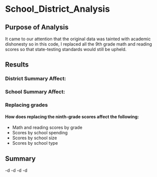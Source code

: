 # School_District_Analysis
## Purpose of Analysis
It came to our attention that the original data was tainted with academic dishonesty so in this code, I replaced all the 9th grade math and reading scores so that state-testing standards would still be upheld.
## Results
### District Summary Affect:
### School Summary Affect:
### Replacing grades
#### How does replacing the ninth-grade scores affect the following:
- Math and reading scores by grade
- Scores by school spending
- Scores by school size
- Scores by school type
## Summary
-d
-d 
-d
-d
